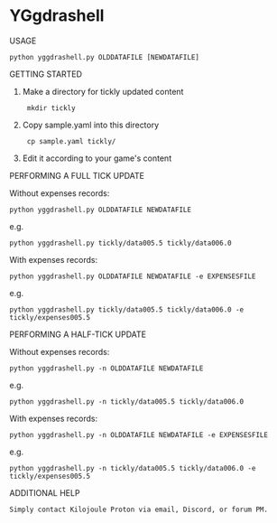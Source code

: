 # YGgdrashell

USAGE

    python yggdrashell.py OLDDATAFILE [NEWDATAFILE]

GETTING STARTED

1. Make a directory for tickly updated content

        mkdir tickly

2. Copy sample.yaml into this directory

        cp sample.yaml tickly/

3. Edit it according to your game's content

PERFORMING A FULL TICK UPDATE

Without expenses records:

    python yggdrashell.py OLDDATAFILE NEWDATAFILE

e.g.

    python yggdrashell.py tickly/data005.5 tickly/data006.0

With expenses records:

    python yggdrashell.py OLDDATAFILE NEWDATAFILE -e EXPENSESFILE

e.g.

    python yggdrashell.py tickly/data005.5 tickly/data006.0 -e tickly/expenses005.5

PERFORMING A HALF-TICK UPDATE

Without expenses records:

    python yggdrashell.py -n OLDDATAFILE NEWDATAFILE

e.g.

    python yggdrashell.py -n tickly/data005.5 tickly/data006.0

With expenses records:

    python yggdrashell.py -n OLDDATAFILE NEWDATAFILE -e EXPENSESFILE

e.g.

    python yggdrashell.py -n tickly/data005.5 tickly/data006.0 -e tickly/expenses005.5

ADDITIONAL HELP

    Simply contact Kilojoule Proton via email, Discord, or forum PM.
